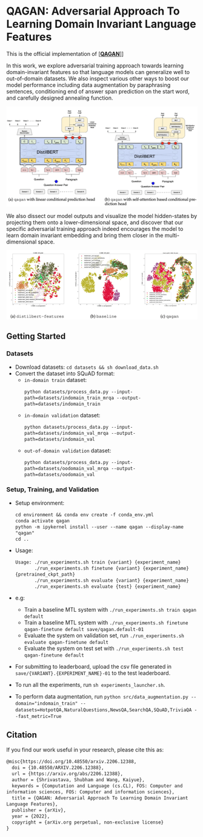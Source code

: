 # QAGAN: Adversarial Approach To Learning Domain Invariant Language Features

This is the official implementation of [[**QAGAN**]](https://arxiv.org/abs/2206.12388)]

In this work, we explore adversarial training approach towards learning domain-invariant features so that language models can generalize well to out-of-domain datasets. We also inspect various other ways to boost our model performance including data augmentation by paraphrasing sentences, conditioning end of answer span prediction on the start word, and carefully designed annealing function.

![](media/qagan-variants.png)

We also dissect our model outputs and visualize the model hidden-states by projecting them onto a lower-dimensional space, and discover that our specific adversarial training approach indeed encourages the model to learn domain invariant embedding and bring them closer in the multi-dimensional space.

![](media/qagan-domain-gap.png)

## Getting Started

### Datasets

- Download datasets: `cd datasets && sh download_data.sh`  
- Convert the dataset into SQuAD format: 
    - `in-domain train` dataset: 
        ```/bin/sh
        python datasets/process_data.py --input-path=datasets/indomain_train_mrqa --output-path=datasets/indomain_train
        ```    
    - `in-domain validation` dataset: 
        ```/bin/sh
        python datasets/process_data.py --input-path=datasets/indomain_val_mrqa --output-path=datasets/indomain_val
        ```    
    - `out-of-domain validation` dataset: 
        ```/bin/sh
        python datasets/process_data.py --input-path=datasets/oodomain_val_mrqa --output-path=datasets/oodomain_val
        ```   

### Setup, Training, and Validation
- Setup environment:
  ```/bin/sh
  cd environment && conda env create -f conda_env.yml
  conda activate qagan
  python -m ipykernel install --user --name qagan --display-name "qagan"
  cd ..
  ```

- Usage: 
    ```/bin/sh
    Usage: ./run_experiments.sh train {variant} {experiment_name}
           ./run_experiments.sh finetune {variant} {experiment_name} {pretrained_ckpt_path}
           ./run_experiments.sh evaluate {variant} {experiment_name}
           ./run_experiments.sh evaluate {test} {experiment_name}
    ```
- e.g:
    - Train a baseline MTL system with `./run_experiments.sh train qagan default`
    - Train a baseline MTL system with `./run_experiments.sh finetune qagan-finetune default save/qagan.default-01`
    - Evaluate the system on validation set, run `./run_experiments.sh evaluate qagan-finetune default`
    - Evaluate the system on test set with `./run_experiments.sh test qagan-finetune default`
- For submitting to leaderboard, upload the csv file generated in `save/{VARIANT}.{EXPERIMENT_NAME}-01` to the test leaderboard.
- To run all the experiments, run `sh experiments_launcher.sh`.  
- To perform data augmentation, run `python src/data_augmentation.py --domain="indomain_train" --datasets=HotpotQA,NaturalQuestions,NewsQA,SearchQA,SQuAD,TriviaQA --fast_metric=True`

## Citation

If you find our work useful in your research, please cite this as:

```
@misc{https://doi.org/10.48550/arxiv.2206.12388,
  doi = {10.48550/ARXIV.2206.12388},
  url = {https://arxiv.org/abs/2206.12388},
  author = {Shrivastava, Shubham and Wang, Kaiyue},
  keywords = {Computation and Language (cs.CL), FOS: Computer and information sciences, FOS: Computer and information sciences},
  title = {QAGAN: Adversarial Approach To Learning Domain Invariant Language Features},
  publisher = {arXiv},
  year = {2022},
  copyright = {arXiv.org perpetual, non-exclusive license}
}
```
